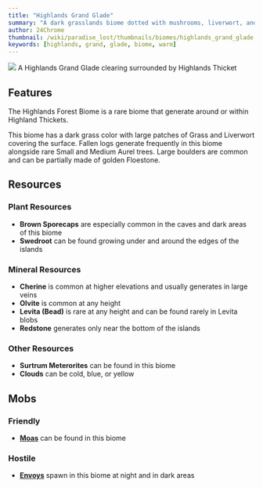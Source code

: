 ```yaml
---
title: "Highlands Grand Glade"
summary: "A dark grasslands biome dotted with mushrooms, liverwort, and fallen tree trunks "
author: 24Chrome
thumbnail: /wiki/paradise_lost/thumbnails/biomes/highlands_grand_glade.png
keywords: [highlands, grand, glade, biome, warm]
---
```


<img src="/wiki/paradise_lost/biomes/highlands_grand_glade.png">
A Highlands Grand Glade clearing surrounded by Highlands Thicket

## Features
The Highlands Forest Biome is a rare biome that generate around or within Highland Thickets. 

This biome has a dark grass color with large patches of Grass and Liverwort covering the surface.
Fallen logs generate frequently in this biome alongside rare Small and Medium Aurel trees. Large boulders are common and can be partially made of golden Floestone.


## Resources

### Plant Resources
* **Brown Sporecaps** are especially common in the caves and dark areas of this biome
* **Swedroot** can be found growing under and around the edges of the islands

### Mineral Resources
* **Cherine** is common at higher elevations and usually generates in large veins
* **Olvite** is common at any height
* **Levita (Bead)** is rare at any height and can be found rarely in Levita blobs
* **Redstone** generates only near the bottom of the islands

### Other Resources
* **Surtrum Meterorites** can be found in this biome
* **Clouds** can be cold, blue, or yellow

## Mobs

### Friendly
* **[Moas](/wiki/paradise-lost/mobs/moa/)** can be found in this biome


### Hostile
* **[Envoys](/wiki/paradise-lost/mobs/envoy/)** spawn in this biome at night and in dark areas

